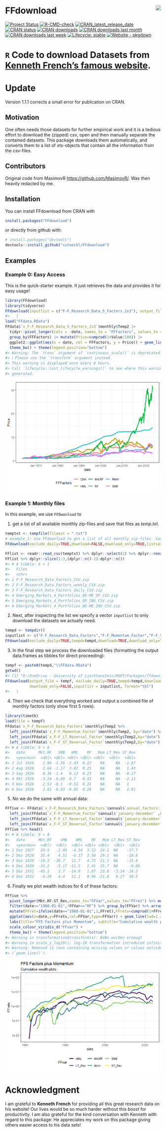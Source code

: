 
<!-- README.md is generated from README.Rmd. Please edit that file -->

# FFdownload <a href='https://github.com/sstoeckl/FFdownload'><img src='man/figures/logo.png' align="right" height="139" /></a>

<!-- badges: start -->

[![Project
Status](https://www.repostatus.org/badges/latest/active.svg)](https://www.repostatus.org/#active)
[![R-CMD-check](https://github.com/sstoeckl/ffdownload/actions/workflows/R-CMD-check.yaml/badge.svg)](https://github.com/sstoeckl/ffdownload/actions/workflows/R-CMD-check.yaml)
[![CRAN_latest_release_date](https://www.r-pkg.org/badges/last-release/FFdownload)](https://cran.r-project.org/package=FFdownload)
[![CRAN
status](https://www.r-pkg.org/badges/version/FFdownload)](https://CRAN.R-project.org/package=FFdownload)
[![CRAN
downloads](https://cranlogs.r-pkg.org/badges/grand-total/FFdownload)](https://cranlogs.r-pkg.org/badges/grand-total/FFdownload)
[![CRAN downloads last
month](http://cranlogs.r-pkg.org/badges/FFdownload)](https://cran.r-project.org/package=FFdownload)
[![CRAN downloads last
week](http://cranlogs.r-pkg.org/badges/last-week/FFdownload)](https://cran.r-project.org/package=FFdownload)
[![Lifecycle:
stable](https://img.shields.io/badge/lifecycle-stable-brightgreen.svg)](https://lifecycle.r-lib.org/articles/stages.html#stable)
[![Website -
pkgdown](https://img.shields.io/website-up-down-green-red/https/sstoeckl.github.io/ffdownload.svg)](https://sstoeckl.github.io/ffdownload/)
<!-- badges: end -->

# `R` Code to download Datasets from [Kenneth French’s famous website](http://mba.tuck.dartmouth.edu/pages/faculty/ken.french/data_library.html).

# Update

Version 1.1.1 corrects a small error for publication on CRAN.

## Motivation

One often needs those datasets for further empirical work and it is a
tedious effort to download the (zipped) csv, open and then manually
separate the contained datasets. This package downloads them
automatically, and converts them to a list of xts-objects that contain
all the information from the csv-files.

## Contributors

Original code from MasimovR <https://github.com/MasimovR/>. Was then
heavily redacted by me.

## Installation

You can install FFdownload from CRAN with

``` r
install.packages("FFdownload")
```

or directly from github with:

``` r
# install.packages("devtools")
devtools::install_github("sstoeckl/FFdownload")
```

## Examples

### Example 0: Easy Access

This is the quick-starter example. It just retrieves the data and
provides it for easy usage!

``` r
library(FFdownload)
library(tidyverse)
FFdownload(inputlist = c("F-F_Research_Data_5_Factors_2x3"), output_file = "FFdata.RData", format = "tbl")
#>   |                                                                              |                                                                      |   0%  |                                                                              |===================================                                   |  50%  |                                                                              |======================================================================| 100%
load("FFdata.RData")
FFdata$`x_F-F_Research_Data_5_Factors_2x3`$monthly$Temp2 |>
  tidyr::pivot_longer(cols = -date, names_to = "FFFactors", values_to = "Value") |> 
  group_by(FFFactors) |> mutate(Price=cumprod(1+Value/100)) |>
  ggplot2::ggplot(aes(x = date, col = FFFactors, y = Price)) + geom_line(lwd=1.2) +
  theme_bw() + theme(legend.position="bottom")
#> Warning: The `trans` argument of `continuous_scale()` is deprecated as of ggplot2 3.5.0.
#> ℹ Please use the `transform` argument instead.
#> This warning is displayed once every 8 hours.
#> Call `lifecycle::last_lifecycle_warnings()` to see where this warning was
#> generated.
```

![](man/figures/README-example_0-1.png)<!-- -->

### Example 1: Monthly files

In this example, we use `FFDwonload` to

1.  get a list of all available monthly zip-files and save that files as
    *temp.txt*.

``` r
temptxt <- tempfile(fileext = ".txt")
# example_1: Use FFdownload to get a list of all monthly zip-files. Save that list as temptxt.
FFdownload(exclude_daily=TRUE,download=FALSE,download_only=TRUE,listsave=temptxt)
```

``` r
FFlist <- readr::read_csv(temptxt) %>% dplyr::select(2) %>% dplyr::rename(Files=x)
FFlist %>% dplyr::slice(1:3,(dplyr::n()-2):dplyr::n())
#> # A tibble: 6 × 1
#>   Files                                          
#>   <chr>                                          
#> 1 F-F_Research_Data_Factors_CSV.zip              
#> 2 F-F_Research_Data_Factors_weekly_CSV.zip       
#> 3 F-F_Research_Data_Factors_daily_CSV.zip        
#> 4 Emerging_Markets_4_Portfolios_BE-ME_OP_CSV.zip 
#> 5 Emerging_Markets_4_Portfolios_OP_INV_CSV.zip   
#> 6 Emerging_Markets_4_Portfolios_BE-ME_INV_CSV.zip
```

2.  Next, after inspecting the list we specify a vector `inputlist` to
    only download the datasets we actually need.

``` r
tempd <- tempdir()
inputlist <- c("F-F_Research_Data_Factors","F-F_Momentum_Factor","F-F_ST_Reversal_Factor","F-F_LT_Reversal_Factor")
FFdownload(exclude_daily=TRUE,tempd=tempd,download=TRUE,download_only=TRUE,inputlist=inputlist)
```

3.  In the final step we process the downloaded files (formatting the
    output data.frames as tibbles for direct proceeding):

``` r
tempf <- paste0(tempd,"\\FFdata.RData")
getwd()
#> [1] "D:/OneDrive - University of Liechtenstein/ROOT/Packages/ffdownload"
FFdownload(output_file = tempf, exclude_daily=TRUE,tempd=tempd,download=FALSE,
           download_only=FALSE,inputlist = inputlist, format="tbl")
#>   |                                                                              |                                                                      |   0%  |                                                                              |==================                                                    |  25%  |                                                                              |===================================                                   |  50%  |                                                                              |====================================================                  |  75%  |                                                                              |======================================================================| 100%
```

4.  Then we check that everything worked and output a combined file of
    monthly factors (only show first 5 rows).

``` r
library(timetk)
load(file = tempf)
FFdata$`x_F-F_Research_Data_Factors`$monthly$Temp2 %>% 
  left_join(FFdata$`x_F-F_Momentum_Factor`$monthly$Temp2, by="date") %>%
  left_join(FFdata$`x_F-F_LT_Reversal_Factor`$monthly$Temp2,by="date") %>%
  left_join(FFdata$`x_F-F_ST_Reversal_Factor`$monthly$Temp2,by="date") %>% head()
#> # A tibble: 6 × 8
#>   date      Mkt.RF   SMB   HML    RF   Mom LT_Rev ST_Rev
#>   <yearmon>  <dbl> <dbl> <dbl> <dbl> <dbl>  <dbl>  <dbl>
#> 1 Jul 1926    2.96 -2.56 -2.43  0.22    NA     NA  -1.87
#> 2 Aug 1926    2.64 -1.17  3.82  0.25    NA     NA   1.43
#> 3 Sep 1926    0.36 -1.4   0.13  0.23    NA     NA  -0.17
#> 4 Okt 1926   -3.24 -0.09  0.7   0.32    NA     NA  -2.11
#> 5 Nov 1926    2.53 -0.1  -0.51  0.31    NA     NA   1   
#> 6 Dez 1926    2.62 -0.03 -0.05  0.28    NA     NA   2.01
```

5.  No we do the same with annual data:

``` r
FFfive <- FFdata$`x_F-F_Research_Data_Factors`$annual$`annual_factors:_january-december` %>% 
  left_join(FFdata$`x_F-F_Momentum_Factor`$annual$`january-december` ,by="date") %>%
  left_join(FFdata$`x_F-F_LT_Reversal_Factor`$annual$`january-december`,by="date") %>%
  left_join(FFdata$`x_F-F_ST_Reversal_Factor`$annual$`january-december` ,by="date") 
FFfive %>% head()
#> # A tibble: 6 × 8
#>   date      Mkt.RF    SMB    HML    RF   Mom LT_Rev ST_Rev
#>   <yearmon>  <dbl>  <dbl>  <dbl> <dbl> <dbl>  <dbl>  <dbl>
#> 1 Dez 1927   29.5   -2.04  -4.54  3.12  24.1  NA    -17.7 
#> 2 Dez 1928   35.4    4.51  -6.17  3.56  29.1  NA    -10.8 
#> 3 Dez 1929  -19.5  -30.7   11.7   4.75  21.1  NA    -15.0 
#> 4 Dez 1930  -31.2   -5.17 -11.5   2.41  25.7  NA     -0.86
#> 5 Dez 1931  -45.1    3.7  -14.0   1.07  23.8  -3.24  24.2 
#> 6 Dez 1932   -9.39   4.4   11.1   0.96 -21.8   9.27  30.5
```

6.  Finally we plot wealth indices for 6 of these factors:

``` r
FFfive %>% 
  pivot_longer(Mkt.RF:ST_Rev,names_to="FFVar",values_to="FFret") %>% mutate(FFret=FFret/100,date=as.Date(date)) %>% 
  filter(date>="1960-01-01",!FFVar=="RF") %>% group_by(FFVar) %>% arrange(FFVar,date) %>%
  mutate(FFret=ifelse(date=="1960-01-01",1,FFret),FFretv=cumprod(1+FFret)-1) %>% 
  ggplot(aes(x=date,y=FFretv,col=FFVar,type=FFVar)) + geom_line(lwd=1.2) + scale_y_log10() +
  labs(title="FF5 Factors plus Momentum", subtitle="Cumulative wealth plots",ylab="cum. returns") + 
  scale_colour_viridis_d("FFvar") +
  theme_bw() + theme(legend.position="bottom")
#> Warning in transformation$transform(x): NaNs wurden erzeugt
#> Warning in scale_y_log10(): log-10 transformation introduced infinite values.
#> Warning: Removed 11 rows containing missing values or values outside the scale range
#> (`geom_line()`).
```

![](man/figures/README-FFpic-1.png)<!-- -->

# Acknowledgment

I am grateful to **Kenneth French** for providing all this great
research data on his website! Our lives would be so much harder without
this *boost* for productivity. I am also grateful for the kind
conversation with Kenneth with regard to this package: He appreciates my
work on this package giving others easier access to his data sets!

